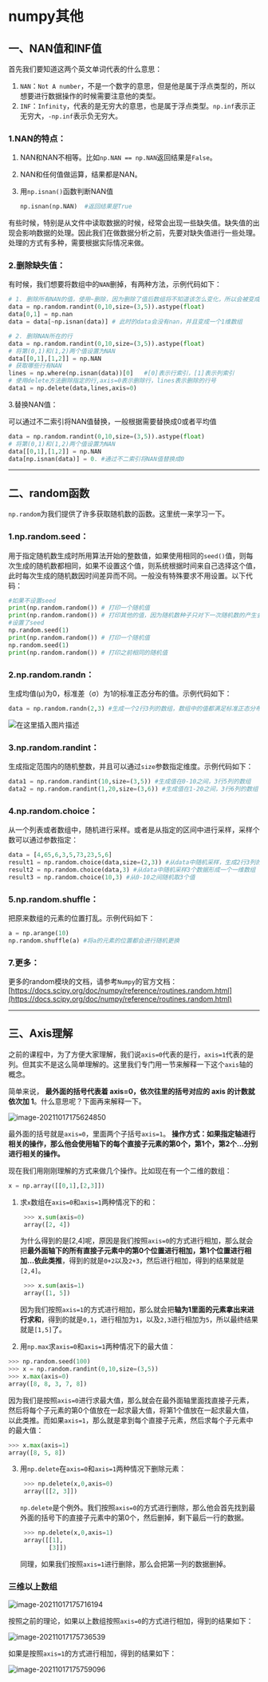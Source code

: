 # numpy其他

## 一、NAN值和INF值

首先我们要知道这两个英文单词代表的什么意思：  

1. `NAN`：`Not A number`，不是一个数字的意思，但是他是属于浮点类型的，所以想要进行数据操作的时候需要注意他的类型。  
2. `INF`：`Infinity`，代表的是无穷大的意思，也是属于浮点类型。`np.inf`表示正无穷大，`-np.inf`表示负无穷大。

### 1.NAN的特点：

1. NAN和NAN不相等。比如`np.NAN == np.NAN`返回结果是`False`。

2. NAN和任何值做运算，结果都是NAN。

3. 用`np.isnan()`函数判断NAN值

   ```python
   np.isnan(np.NAN)  #返回结果是True
   ```

有些时候，特别是从文件中读取数据的时候，经常会出现一些缺失值。缺失值的出现会影响数据的处理。因此我们在做数据分析之前，先要对缺失值进行一些处理。处理的方式有多种，需要根据实际情况来做。

### 2.删除缺失值：

有时候，我们想要将数组中的`NAN`删掉，有两种方法，示例代码如下：

```python
# 1. 删除所有NAN的值，使用~删除，因为删除了值后数组将不知道该怎么变化，所以会被变成一维数组
data = np.random.randint(0,10,size=(3,5)).astype(float)
data[0,1] = np.nan
data = data[~np.isnan(data)] # 此时的data会没有nan，并且变成一个1维数组

# 2. 删除NAN所在的行
data = np.random.randint(0,10,size=(3,5)).astype(float)
# 将第(0,1)和(1,2)两个值设置为NAN
data[[0,1],[1,2]] = np.NAN
# 获取哪些行有NAN
lines = np.where(np.isnan(data))[0]   #[0]表示行索引，[1]表示列索引
# 使用delete方法删除指定的行,axis=0表示删除行，lines表示删除的行号
data1 = np.delete(data,lines,axis=0)
```

3.替换NAN值：

可以通过不二索引将NAN值替换，一般根据需要替换成0或者平均值

```python
data = np.random.randint(0,10,size=(3,5)).astype(float)
# 将第(0,1)和(1,2)两个值设置为NAN
data[[0,1],[1,2]] = np.NAN
data[np.isnan(data)] = 0. #通过不二索引将NAN值替换成0
```



------

## 二、random函数

`np.random`为我们提供了许多获取随机数的函数。这里统一来学习一下。

### 1.np.random.seed：

用于指定随机数生成时所用算法开始的整数值，如果使用相同的`seed()`值，则每次生成的随机数都相同，如果不设置这个值，则系统根据时间来自己选择这个值，此时每次生成的随机数因时间差异而不同。一般没有特殊要求不用设置。以下代码：

```python
#如果不设置seed
print(np.random.random()) # 打印一个随机值
print(np.random.random()) # 打印其他的值，因为随机数种子只对下一次随机数的产生会有影响。
#设置了seed
np.random.seed(1)
print(np.random.random()) # 打印一个随机值
np.random.seed(1)
print(np.random.random()) # 打印之前相同的随机值
```

### 2.np.random.randn：

生成均值\(μ\)为0，标准差（σ）为1的标准正态分布的值。示例代码如下：

```python
data = np.random.randn(2,3) #生成一个2行3列的数组，数组中的值都满足标准正态分布
```

![在这里插入图片描述](https://img.jbzj.com/file_images/article/202010/2020102311581571.png)

### 3.np.random.randint：

生成指定范围内的随机整数，并且可以通过`size`参数指定维度。示例代码如下：

```python
data1 = np.random.randint(10,size=(3,5)) #生成值在0-10之间，3行5列的数组
data2 = np.random.randint(1,20,size=(3,6)) #生成值在1-20之间，3行6列的数组
```

### 4.np.random.choice：

从一个列表或者数组中，随机进行采样。或者是从指定的区间中进行采样，采样个数可以通过参数指定：

```python
data = [4,65,6,3,5,73,23,5,6]
result1 = np.random.choice(data,size=(2,3)) #从data中随机采样，生成2行3列的数组
result2 = np.random.choice(data,3) #从data中随机采样3个数据形成一个一维数组
result3 = np.random.choice(10,3) #从0-10之间随机取3个值
```

### 5.np.random.shuffle：

把原来数组的元素的位置打乱。示例代码如下：

```python
a = np.arange(10)
np.random.shuffle(a) #将a的元素的位置都会进行随机更换
```

### 7.更多：

更多的random模块的文档，请参考`Numpy`的官方文档：[https://docs.scipy.org/doc/numpy/reference/routines.random.html](https://docs.scipy.org/doc/numpy/reference/routines.random.html)



------

## 三、Axis理解

之前的课程中，为了方便大家理解，我们说`axis=0`代表的是行，`axis=1`代表的是列。但其实不是这么简单理解的。这里我们专门用一节来解释一下这个`axis`轴的概念。

简单来说， **最外面的括号代表着 axis=0，依次往里的括号对应的 axis 的计数就依次加 1**。什么意思呢？下面再来解释一下。

![image-20211017175624850](https://i.loli.net/2021/10/17/a4DeIbAltPZUkYS.png)

最外面的括号就是`axis=0`，里面两个子括号`axis=1`。
**操作方式：如果指定轴进行相关的操作，那么他会使用轴下的每个直接子元素的第0个，第1个，第2个...分别进行相关的操作。**

现在我们用刚刚理解的方式来做几个操作。比如现在有一个二维的数组：

```python
x = np.array([[0,1],[2,3]])
```

1. 求`x`数组在`axis=0`和`axis=1`两种情况下的和：

   ```python
    >>> x.sum(axis=0)
    array([2, 4])
   ```

   为什么得到的是\[2,4\]呢，原因是我们按照`axis=0`的方式进行相加，那么就会把**最外面轴下的所有直接子元素中的第0个位置进行相加，第1个位置进行相加...依此类推**，得到的就是`0+2`以及`2+3`，然后进行相加，得到的结果就是`[2,4]`。

   ```python
    >>> x.sum(axis=1)
    array([1, 5])
   ```

   因为我们按照`axis=1`的方式进行相加，那么就会把**轴为1里面的元素拿出来进行求和**，得到的就是`0,1`，进行相加为`1`，以及`2,3`进行相加为`5`，所以最终结果就是`[1,5]`了。

2. 用`np.max`求`axis=0`和`axis=1`两种情况下的最大值：

 ```python
 >>> np.random.seed(100)
 >>> x = np.random.randint(0,10,size=(3,5))
 >>> x.max(axis=0)
 array([8, 8, 3, 7, 8])
 ```

因为我们是按照`axis=0`进行求最大值，那么就会在最外面轴里面找直接子元素，然后将每个子元素的第0个值放在一起求最大值，将第1个值放在一起求最大值，以此类推。而如果`axis=1`，那么就是拿到每个直接子元素，然后求每个子元素中的最大值：

 ```python
 >>> x.max(axis=1)
 array([8, 5, 8])
 ```

3. 用`np.delete`在`axis=0`和`axis=1`两种情况下删除元素：

   ```python
    >>> np.delete(x,0,axis=0)
    array([[2, 3]])
   ```

   `np.delete`是个例外。我们按照`axis=0`的方式进行删除，那么他会首先找到最外面的括号下的直接子元素中的第0个，然后删掉，剩下最后一行的数据。

   ```python
    >>> np.delete(x,0,axis=1)
    array([[1],
           [3]])
   ```

   同理，如果我们按照`axis=1`进行删除，那么会把第一列的数据删掉。

### 三维以上数组

![image-20211017175716194](https://i.loli.net/2021/10/17/yg8ApiNHEjxCr3v.png)

按照之前的理论，如果以上数组按照`axis=0`的方式进行相加，得到的结果如下：

![image-20211017175736539](https://i.loli.net/2021/10/17/IPQB7s4vt1OYXWr.png)

如果是按照`axis=1`的方式进行相加，得到的结果如下：

![image-20211017175759096](https://i.loli.net/2021/10/17/P3SdEbYsQMDFv4U.png)
